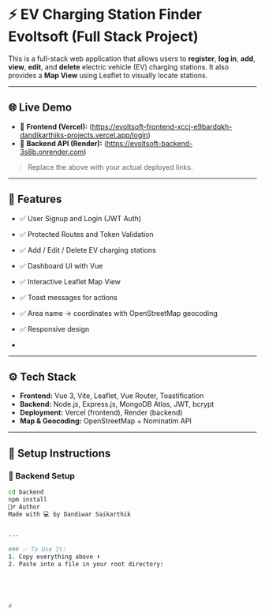 # ⚡ EV Charging Station Finder Evoltsoft (Full Stack Project)

This is a full-stack web application that allows users to **register**, **log in**, **add**, **view**, **edit**, and **delete** electric vehicle (EV) charging stations. It also provides a **Map View** using Leaflet to visually locate stations.

---

## 🌐 Live Demo

- 🔗 **Frontend (Vercel):** (https://evoltsoft-frontend-xccj-e9bardqkh-dandikarthiks-projects.vercel.app/login)
- 🔗 **Backend API (Render):** (https://evoltsoft-backend-3s8b.onrender.com)

> Replace the above with your actual deployed links.

---

## 🧾 Features

- ✅ User Signup and Login (JWT Auth)
- ✅ Protected Routes and Token Validation
- ✅ Add / Edit / Delete EV charging stations
- ✅ Dashboard UI with Vue
- ✅ Interactive Leaflet Map View
- ✅ Toast messages for actions
- ✅ Area name → coordinates with OpenStreetMap geocoding
- ✅ Responsive design

-
---

## ⚙️ Tech Stack

- **Frontend:** Vue 3, Vite, Leaflet, Vue Router, Toastification
- **Backend:** Node.js, Express.js, MongoDB Atlas, JWT, bcrypt
- **Deployment:** Vercel (frontend), Render (backend)
- **Map & Geocoding:** OpenStreetMap + Nominatim API

---

## 🚀 Setup Instructions

### 🔧 Backend Setup

```bash
cd backend
npm install
🙋‍♂️ Author
Made with 💻 by Dandiwar Saikarthik


---

### ✅ To Use It:
1. Copy everything above ⬆️
2. Paste into a file in your root directory:





#

